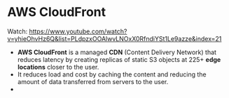 # AWS CloudFront

Watch: https://www.youtube.com/watch?v=yhieOhvHz6Q&list=PLdpzxOOAlwvLNOxX0RfndiYSt1Le9azze&index=21

- **AWS CloudFront** is a managed **CDN** (Content Delivery Network) that reduces latency by creating replicas of static S3 objects at 225+ **edge locations** closer to the user.
- It reduces load and cost by caching the content and reducing the amount of data transferred from servers to the user.
- 